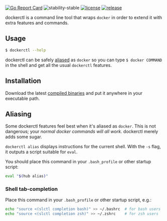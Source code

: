 [![Go Report Card](https://goreportcard.com/badge/github.com/softleader/dockerctl)](https://goreportcard.com/badge/github.com/softleader/dockerctl)
![stability-stable](https://img.shields.io/badge/stability-stable-green.svg)
[![license](https://img.shields.io/github/license/softleader/dockerctl.svg)](./LICENSE)
[![release](https://img.shields.io/github/release/softleader/dockerctl.svg)](https://github.com/softleader/dockerctl/releases)

dockerctl is a command line tool that wraps `docker` in order to extend it with extra features and commands.

## Usage

``` sh
$ dockerctl --help 
```

dockerctl can be safely [aliased](#aliasing) as `docker` so you can type `$ docker COMMAND` in the shell and get all the usual `dockerctl` features.

## Installation

Download the latest [compiled binaries](https://github.com/softleader/dockerctl/releases) and put it anywhere in your executable path.

## Aliasing

Some dockerctl features feel best when it's aliased as `docker`. This is not dangerous; your _normal docker commands will all work_. dockerctl merely adds some sugar.

`dockerctl alias` displays instructions for the current shell. With the `-s` flag, it
outputs a script suitable for `eval`.

You should place this command in your `.bash_profile` or other startup script:

``` sh
eval "$(hub alias)"
```

### Shell tab-completion

Place this command in your `.bash_profile` or other startup script, e.g.:

``` sh
echo "source <(slctl completion bash)" >> ~/.bashrc  # for bash users
echo "source <(slctl completion zsh)" >> ~/.zshrc    # for zsh users
```

